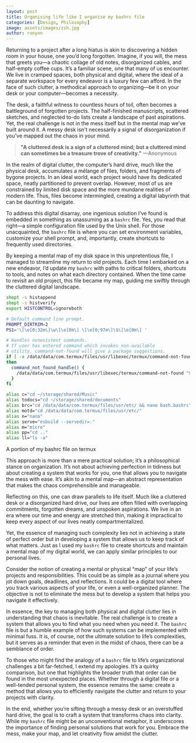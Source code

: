 ```yaml
---
layout: post
title: Organising life like I organise my bashrc file
categories: [Design, Philosophy]
image: assets/images/zsh.jpg
author: ronynn
---
```


Returning to a project after a long hiatus is akin to discovering a hidden room in your house, one you’d long forgotten. Imagine, if you will, the mess that greets you—a chaotic collage of old notes, disorganized cables, and half-empty coffee cups. It’s a familiar scene, one that many of us encounter. We live in cramped spaces, both physical and digital, where the ideal of a separate workspace for every endeavor is a luxury few can afford. In the face of such clutter, a methodical approach to organizing—be it on your desk or your computer—becomes a necessity.

The desk, a faithful witness to countless hours of toil, often becomes a battleground of forgotten projects. The half-finished manuscripts, scattered sketches, and neglected to-do lists create a landscape of past aspirations. Yet, the real challenge is not in the mess itself but in the mental map we’ve built around it. A messy desk isn't necessarily a signal of disorganization if you’ve mapped out the chaos in your mind.

> **"A cluttered desk is a sign of a cluttered mind; but a cluttered mind can sometimes be a treasure trove of creativity."** —Anonymous

In the realm of digital clutter, the computer’s hard drive, much like the physical desk, accumulates a mélange of files, folders, and fragments of bygone projects. In an ideal world, each project would have its dedicated space, neatly partitioned to prevent overlap. However, most of us are constrained by limited disk space and the more mundane realities of modern life. Thus, files become intermingled, creating a digital labyrinth that can be daunting to navigate.

To address this digital disarray, one ingenious solution I’ve found is embedded in something as unassuming as a `bashrc` file. Yes, you read that right—a simple configuration file used by the Unix shell. For those unacquainted, the `bashrc` file is where you can set environment variables, customize your shell prompt, and, importantly, create shortcuts to frequently used directories.

By keeping a mental map of my disk space in this unpretentious file, I managed to streamline my return to old projects. Each time I embarked on a new endeavor, I’d update my `bashrc` with paths to critical folders, shortcuts to tools, and notes on what each directory contained. When the time came to revisit an old project, this file became my map, guiding me swiftly through the cluttered digital landscape.

```bash
shopt -s histappend
shopt -s histverify
export HISTCONTROL=ignoreboth

# Default command line prompt.
PROMPT_DIRTRIM=2
PS1='\[\e[0;32m\]\w\[\e[0m\] \[\e[0;97m\]\$\[\e[0m\] '

# Handles nonexistent commands.
# If user has entered command which invokes non-available
# utility, command-not-found will give a package suggestions.
if [ -x /data/data/com.termux/files/usr/libexec/termux/command-not-found ];
then
  command_not_found_handle() {
    /data/data/com.termux/files/usr/libexec/termux/command-not-found "$1"
  }
fi

alias c="cd ~/storage/shared/Music"
alias todocs="cd ~/storage/shared/documents"
alias brc="cd /data/data/com.termux/files/usr/etc/ && nano bash.bashrc"
alias motd="cd /data/data/com.termux/files/usr/etc/"
alias n="nano"
alias serve="esbuild --servedir=."
alias m="micro"
alias pp="cd .."
alias ll="ls -a"
```

<figcaption> A portion of my bashrc file on termux </figcaption>

This approach is more than a mere practical solution; it’s a philosophical stance on organization. It’s not about achieving perfection in tidiness but about creating a system that works for you, one that allows you to navigate the mess with ease. It’s akin to a mental map—an abstract representation that makes the chaos comprehensible and manageable.

Reflecting on this, one can draw parallels to life itself. Much like a cluttered desk or a disorganized hard drive, our lives are often filled with overlapping commitments, forgotten dreams, and unspoken aspirations. We live in an era where our time and energy are stretched thin, making it impractical to keep every aspect of our lives neatly compartmentalized.

Yet, the essence of managing such complexity lies not in achieving a state of perfect order but in developing a system that allows us to keep track of what matters. Just as I used my `bashrc` file to create shortcuts and maintain a mental map of my digital world, we can apply similar principles to our personal lives.

Consider the notion of creating a mental or physical “map” of your life’s projects and responsibilities. This could be as simple as a journal where you jot down goals, deadlines, and reflections. It could be a digital tool where you track various aspects of your life, or even a well-organized planner. The objective is not to eliminate the mess but to develop a system that helps you navigate it effectively.

In essence, the key to managing both physical and digital clutter lies in understanding that chaos is inevitable. The real challenge is to create a system that allows you to find what you need when you need it. The `bashrc` file is but a humble example of how such systems can be implemented with minimal fuss. It is, of course, not the ultimate solution to life’s complexities, but it serves as a reminder that even in the midst of chaos, there can be a semblance of order.

To those who might find the analogy of a `bashrc` file to life’s organizational challenges a bit far-fetched, I extend my apologies. It’s a quirky comparison, but one that highlights the broader truth that order can be found in the most unexpected places. Whether through a digital file or a well-tended personal system, the essence remains the same: create a method that allows you to efficiently navigate the clutter and return to your projects with clarity.

In the end, whether you’re sifting through a messy desk or an overstuffed hard drive, the goal is to craft a system that transforms chaos into clarity. While my `bashrc` file might be an unconventional metaphor, it underscores the importance of finding personal solutions that work for you. Embrace the mess, make your map, and let creativity flow amidst the clutter.
